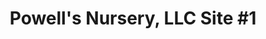 ---
title: "Powell's Nursery, LLC Site #1"
url: /holly-springs/powells-nursery-llc-site-1/
shop: Garten-Center
---